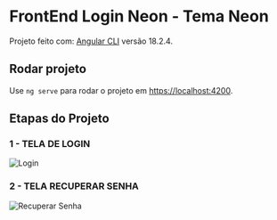 # FrontEnd Login Neon - Tema Neon

Projeto feito com: [Angular CLI](https://github.com/angular/angular-cli) versão 18.2.4.

## Rodar projeto

Use `ng serve` para rodar o projeto em [https://localhost:4200](https://localhost:4200).

## Etapas do Projeto

### 1 - TELA DE LOGIN
![Login](assets/login.gif)

### 2 - TELA RECUPERAR SENHA
![Recuperar Senha](assets/recuperar-senha.gif)
